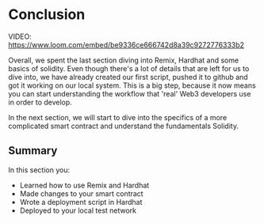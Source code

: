 # Conclusion

VIDEO: https://www.loom.com/embed/be9336ce666742d8a39c9272776333b2

Overall, we spent the last section diving into Remix, Hardhat and some basics of solidity. Even though there's a lot of details that are left for us to dive into, we have already created our first script, pushed it to github and got it working on our local system. This is a big step, because it now means you can start understanding the workflow that 'real' Web3 developers use in order to develop.

In the next section, we will start to dive into the specifics of a more complicated smart contract and understand the fundamentals Solidity.

## Summary
In this section you:

- Learned how to use Remix and Hardhat
- Made changes to your smart contract
- Wrote a deployment script in Hardhat
- Deployed to your local test network